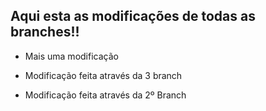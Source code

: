 ## Aqui esta as modificações de todas as branches!!

 - Mais uma modificação

 - Modificação feita através da 3 branch

 - Modificação feita através da 2º Branch



